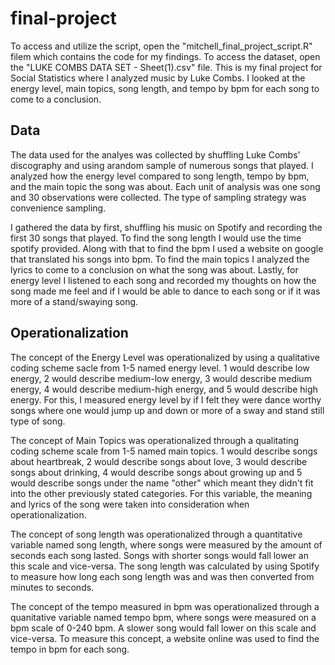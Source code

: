# final-project
To access and utilize the script, open the "mitchell_final_project_script.R" filem which contains the code for my findings. To access the dataset, open the "LUKE COMBS DATA SET - Sheet(1).csv" file. 
This is my final project for Social Statistics where I analyzed music by Luke Combs. I looked at the energy level, main topics, song length, and tempo by bpm for each song to come to a conclusion. 

## **Data**
The data used for the analyes was collected by shuffling Luke Combs' discography and using arandom sample of numerous songs that played. I analyzed how the energy level compared to song length, tempo by bpm, and the main topic the song was about. Each unit of analysis was one song and 30 observations were collected. The type of sampling strategy was convenience sampling.

I gathered the data by first, shuffling his music on Spotify and recording the first 30 songs that played. To find the song length I would use the time spotify provided. Along with that to find the bpm I used a website on google that translated his songs into bpm. To find the main topics I analyzed the lyrics to come to a conclusion on what the song was about. Lastly, for energy level I listened to each song and recorded my thoughts on how the song made me feel and if I would be able to dance to each song or if it was more of a stand/swaying song. 

## **Operationalization**
The concept of the Energy Level was operationalized by using a qualitative coding scheme sacle from 1-5 named energy level. 1 would describe low energy, 2 would describe medium-low energy, 3 would describe medium energy, 4 would describe medium-high energy, and 5 would describe high energy. For this, I measured energy level by if I felt they were dance worthy songs where one would jump up and down or more of a sway and stand still type of song. 

The concept of Main Topics was operationalized through a qualitating coding scheme scale from 1-5 named main topics. 1 would describe songs about heartbreak, 2 would describe songs about love, 3 would describe songs about drinking, 4 would describe songs about growing up and 5 would describe songs under the name "other" which meant they didn't fit into the other previously stated categories. For this variable, the meaning and lyrics of the song were taken into consideration when operationalization. 

The concept of song length was operationalized through a quantitative variable named song length, where songs were measured by the amount of seconds each song lasted. Songs with shorter songs would fall lower an this scale and vice-versa. The song length was calculated by using Spotify to measure how long each song length was and was then converted from minutes to seconds.

The concept of the tempo measured in bpm was operationalized through a quanitative variable named tempo bpm, where songs were measured on a bpm scale of 0-240 bpm. A slower song would fall lower on this scale and vice-versa. To measure this concept, a website online was used to find the tempo in bpm for each song. 
